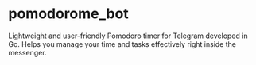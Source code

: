 # pomodorome_bot
Lightweight and user-friendly Pomodoro timer for Telegram developed in Go. Helps you manage your time and tasks effectively right inside the messenger.
